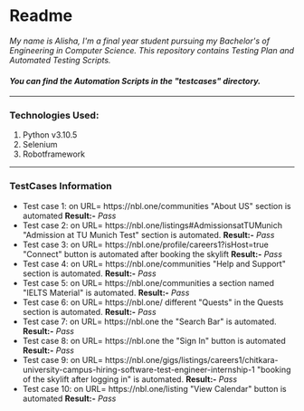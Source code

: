 # Readme

<p><i>My name is Alisha, I'm a final year student pursuing my Bachelor's of Engineering in Computer Science. This repository contains Testing Plan and Automated Testing Scripts. 
  <h4> You can find the Automation Scripts in the <b><i>"testcases"</i></b> directory.</h4></i><p>

<hr/>

<h3> Technologies Used: </h3>
<ol>
  <li> Python v3.10.5</li>
  <li> Selenium </li>
  <li> Robotframework </li>
</ol>

<hr/>

<h3> TestCases Information </h3>

<ul>
  <li>Test case 1: on URL= https://nbl.one/communities "About US" section is automated <span><b>Result:-</b><i> Pass</i></span></li> 
  <li>Test case 2: on URL= https://nbl.one/listings#AdmissionsatTUMunich "Admission at TU Munich Test" section is automated. <span><b>Result:-</b><i> Pass</i></span></li>
  <li>Test case 3: on URL= https://nbl.one/profile/careers1?isHost=true "Connect" button is automated after booking the skylift <span><b>Result:-</b><i> Pass</i></span></li>
  <li>Test case 4: on URL= https://nbl.one/communities "Help and Support" section is automated. <span><b>Result:-</b><i> Pass</i></span> </li>
  <li>Test case 5: on URL= https://nbl.one/communities a section named "IELTS Material" is automated. <span><b>Result:-</b><i> Pass</i></span></li>
  <li>Test case 6: on URL= https://nbl.one/  different "Quests" in the Quests section is automated. <span><b>Result:-</b><i> Pass</i></span> </li>
  <li>Test case 7: on URL= https://nbl.one the "Search Bar" is automated. <span><b>Result:-</b><i> Pass</i></span>  </li>
  <li>Test case 8: on URL= https://nbl.one the "Sign In" button is automated <span><b>Result:-</b><i> Pass</i></span></li>
  <li>Test case 9: on URL= https://nbl.one/gigs/listings/careers1/chitkara-university-campus-hiring-software-test-engineer-internship-1 "booking of the skylift after logging in" is automated. <span><b>Result:-</b><i> Pass</i></span></li>
  <li>Test case 10: on URL= https://nbl.one/listing "View Calendar" button is automated <span><b>Result:-</b><i> Pass</i></span></li>
</ul>
